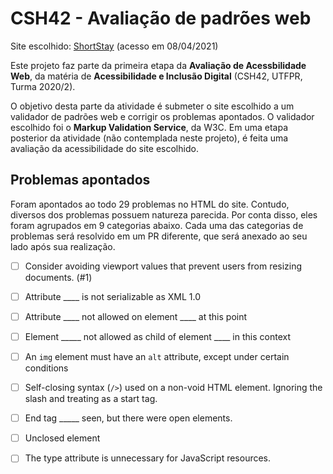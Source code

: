 # CSH42 - Avaliação de padrões web

Site escolhido: [ShortStay](https://shortstaycuritiba.com.br/) (acesso em 08/04/2021)

Este projeto faz parte da primeira etapa da **Avaliação de Acessbilidade Web**, da matéria de **Acessibilidade e Inclusão Digital** (CSH42, UTFPR, Turma 2020/2).

O objetivo desta parte da atividade é submeter o site escolhido a um validador de padrões web e corrigir os problemas apontados. O validador escolhido foi o **Markup Validation Service**, da W3C. Em uma etapa posterior da atividade (não contemplada neste projeto), é feita uma avaliação da acessibilidade do site escolhido.

## Problemas apontados

Foram apontados ao todo 29 problemas no HTML do site. Contudo, diversos dos problemas possuem natureza parecida. Por conta disso, eles foram agrupados em 9 categorias abaixo. Cada uma das categorias de problemas será resolvido em um PR diferente, que será anexado ao seu lado após sua realização.

- [ ] Consider avoiding viewport values that prevent users from resizing documents. (#1)

- [ ] Attribute ____ is not serializable as XML 1.0

- [ ] Attribute ____ not allowed on element ____ at this point

- [ ] Element _____ not allowed as child of element ____ in this context

- [ ] An `img` element must have an `alt` attribute, except under certain conditions

- [ ] Self-closing syntax (`/>`) used on a non-void HTML element. Ignoring the slash and treating as a start tag.

- [ ] End tag _____ seen, but there were open elements.

- [ ] Unclosed element

- [ ] The type attribute is unnecessary for JavaScript resources.
